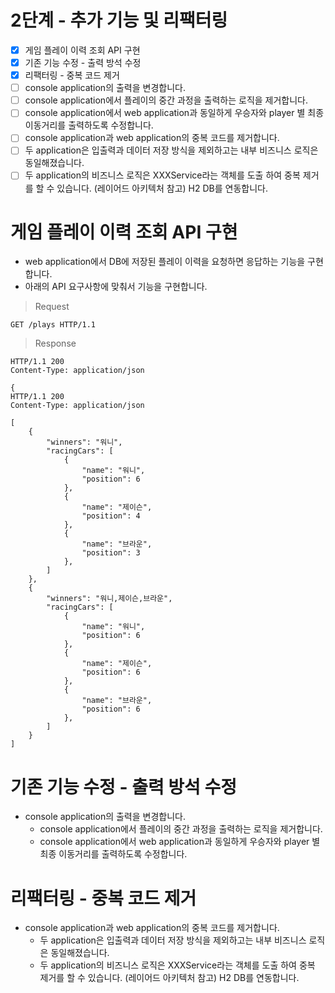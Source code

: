 # 2단계 - 추가 기능 및 리팩터링

- [x] 게임 플레이 이력 조회 API 구현
- [x] 기존 기능 수정 - 출력 방석 수정
- [x] 리팩터링 - 중복 코드 제거
- [ ] console application의 출력을 변경합니다.
- [ ] console application에서 플레이의 중간 과정을 출력하는 로직을 제거합니다.
- [ ] console application에서 web application과 동일하게 우승자와 player 별 최종 이동거리를 출력하도록 수정합니다.
- [ ] console application과 web application의 중복 코드를 제거합니다.
- [ ] 두 application은 입출력과 데이터 저장 방식을 제외하고는 내부 비즈니스 로직은 동일해졌습니다.
- [ ] 두 application의 비즈니스 로직은 XXXService라는 객체를 도출 하여 중복 제거를 할 수 있습니다. (레이어드 아키텍처 참고) H2 DB를 연동합니다.
# 게임 플레이 이력 조회 API 구현

- web application에서 DB에 저장된 플레이 이력을 요청하면 응답하는 기능을 구현합니다.
- 아래의 API 요구사항에 맞춰서 기능을 구현합니다.

> Request

```
GET /plays HTTP/1.1
```

> Response

```
HTTP/1.1 200
Content-Type: application/json

{
HTTP/1.1 200
Content-Type: application/json

[
    {
        "winners": "워니",
        "racingCars": [
            {
                "name": "워니",
                "position": 6
            },
            {
                "name": "제이슨",
                "position": 4
            },
            {
                "name": "브라운",
                "position": 3
            },
        ]
    },
    {
        "winners": "워니,제이슨,브라운",
        "racingCars": [
            {
                "name": "워니",
                "position": 6
            },
            {
                "name": "제이슨",
                "position": 6
            },
            {
                "name": "브라운",
                "position": 6
            },
        ]
    }
]
```

# 기존 기능 수정 - 출력 방석 수정

- console application의 출력을 변경합니다.
  - console application에서 플레이의 중간 과정을 출력하는 로직을 제거합니다.
  - console application에서 web application과 동일하게 우승자와 player 별 최종 이동거리를 출력하도록 수정합니다.

# 리팩터링 - 중복 코드 제거

- console application과 web application의 중복 코드를 제거합니다.
  - 두 application은 입출력과 데이터 저장 방식을 제외하고는 내부 비즈니스 로직은 동일해졌습니다.
  - 두 application의 비즈니스 로직은 XXXService라는 객체를 도출 하여 중복 제거를 할 수 있습니다. (레이어드 아키텍처 참고) H2 DB를 연동합니다.
